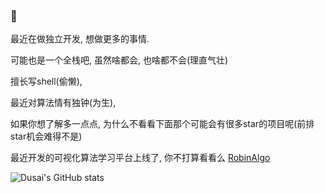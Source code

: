 ### 👋

最近在做独立开发, 想做更多的事情.

可能也是一个全栈吧, 虽然啥都会, 也啥都不会(理直气壮)

擅长写shell(偷懒), 

最近对算法情有独钟(为生),

如果你想了解多一点点, 为什么不看看下面那个可能会有很多star的项目呢(前排star机会难得不是)


最近开发的可视化算法学习平台上线了, 你不打算看看么 [RobinAlgo](https://robinalgo.com)

<!--
**clwater/clwater** is a ✨ _special_ ✨ repository because its `README.md` (this file) appears on your GitHub profile.

Here are some ideas to get you started:

- 🔭 I’m currently working on ...
- 🌱 I’m currently learning ...
- 👯 I’m looking to collaborate on ...
- 🤔 I’m looking for help with ...
- 💬 Ask me about ...
- 📫 How to reach me: ...
- 😄 Pronouns: ...
- ⚡ Fun fact: ...
-->







![Dusai's GitHub stats](https://github-readme-stats.vercel.app/api?username=clwater&show_icons=true&theme=radical)
